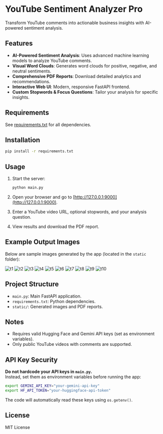 # YouTube Sentiment Analyzer Pro

Transform YouTube comments into actionable business insights with AI-powered sentiment analysis.

## Features

- **AI-Powered Sentiment Analysis**: Uses advanced machine learning models to analyze YouTube comments.
- **Visual Word Clouds**: Generates word clouds for positive, negative, and neutral sentiments.
- **Comprehensive PDF Reports**: Download detailed analytics and recommendations.
- **Interactive Web UI**: Modern, responsive FastAPI frontend.
- **Custom Stopwords & Focus Questions**: Tailor your analysis for specific insights.

## Requirements

See [requirements.txt](requirements.txt) for all dependencies.

## Installation

```sh
pip install -r requirements.txt
```

## Usage

1. Start the server:

    ```sh
    python main.py
    ```

2. Open your browser and go to [http://127.0.0.1:9000](http://127.0.0.1:9000).

3. Enter a YouTube video URL, optional stopwords, and your analysis question.

4. View results and download the PDF report.

## Example Output Images

Below are sample images generated by the app (located in the `static` folder):

![t1](static/t1.png)
![t2](static/t2.png)
![t3](static/t3.png)
![t4](static/t4.png)
![t5](static/t5.png)
![t6](static/t6.png)
![t7](static/t7.png)
![t8](static/t8.png)
![t9](static/t9.png)
![t10](static/t10.png)

## Project Structure

- `main.py`: Main FastAPI application.
- `requirements.txt`: Python dependencies.
- `static/`: Generated images and PDF reports.

## Notes

- Requires valid Hugging Face and Gemini API keys (set as environment variables).
- Only public YouTube videos with comments are supported.

## API Key Security

**Do not hardcode your API keys in `main.py`.**  
Instead, set them as environment variables before running the app:

```sh
export GEMINI_API_KEY="your-gemini-api-key"
export HF_API_TOKEN="your-huggingface-api-token"
```

The code will automatically read these keys using `os.getenv()`.

## License

MIT License